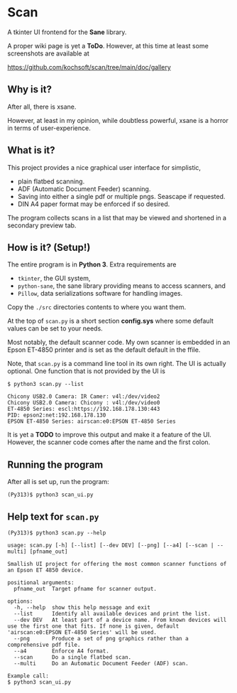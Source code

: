 # Scan

A tkinter UI frontend for the **Sane** library.

A proper wiki page is yet a **ToDo**. However, at this time at least some
screenshots are available at

https://github.com/kochsoft/scan/tree/main/doc/gallery

## Why is it?

After all, there is xsane.

However, at least in my opinion, while doubtless powerful, xsane is a horror
in terms of user-experience.

## What is it?

This project provides a nice graphical user interface for simplistic,

* plain flatbed scanning.
* ADF (Automatic Document Feeder) scanning.
* Saving into either a single pdf or multiple pngs. Seascape if requested.
* DIN A4 paper format may be enforced if so desired.

The program collects scans in a list that may be viewed and shortened
in a secondary preview tab.

## How is it? (Setup!)

The entire program is in **Python 3**. Extra requirements are

* `tkinter`, the GUI system,
* `python-sane`, the sane library providing means to access scanners, and
* `Pillow`, data serializations software for handling images.

Copy the `./src` directories contents to where you want them.

At the top of `scan.py` is a short section **config.sys** where some
default values can be set to your needs.

Most notably, the default scanner code. My own scanner is embedded in
an Epson ET-4850 printer and is set as the default default in the ffile.

Note, that `scan.py` is a command line tool in its own right.
The UI is actually optional. One function that is not provided by the UI is

```
$ python3 scan.py --list

Chicony USB2.0 Camera: IR Camer: v4l:/dev/video2
Chicony USB2.0 Camera: Chicony : v4l:/dev/video0
ET-4850 Series: escl:https://192.168.178.130:443
PID: epson2:net:192.168.178.130
EPSON ET-4850 Series: airscan:e0:EPSON ET-4850 Series
```

It is yet a **TODO** to improve this output and make it a feature of the UI.
However, the scanner code comes after the name and the first colon.

## Running the program

After all is set up, run the program:

```
(Py313)$ python3 scan_ui.py
```

## Help text for `scan.py`

```
(Py313)$ python3 scan.py --help

usage: scan.py [-h] [--list] [--dev DEV] [--png] [--a4] [--scan | --multi] [pfname_out]

Smallish UI project for offering the most common scanner functions of an Epson ET 4850 device.

positional arguments:
  pfname_out  Target pfname for scanner output.

options:
  -h, --help  show this help message and exit
  --list      Identify all available devices and print the list.
  --dev DEV   At least part of a device name. From known devices will use the first one that fits. If none is given, default 'airscan:e0:EPSON ET-4850 Series' will be used.
  --png       Produce a set of png graphics rather than a comprehensive pdf file.
  --a4        Enforce A4 format.
  --scan      Do a single flatbed scan.
  --multi     Do an Automatic Document Feeder (ADF) scan.

Example call:
$ python3 scan_ui.py
```
